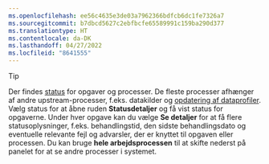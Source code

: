 ```yaml
---
ms.openlocfilehash: ee56c4635e3de03a7962366bdfcb6dc1fe7326a7
ms.sourcegitcommit: b7dbcd5627c2ebfbcfe65589991c159ba290d377
ms.translationtype: HT
ms.contentlocale: da-DK
ms.lasthandoff: 04/27/2022
ms.locfileid: "8641555"
---
```

> [!TIP] 
> Der findes [status](../system.md#status-definitions) for opgaver og processer. De fleste processer afhænger af andre upstream-processer, f.eks. datakilder og [opdatering af dataprofiler](../system.md#refresh-processes). Vælg status for at åbne ruden **Statusdetaljer** og få vist status for opgaverne. Under hver opgave kan du vælge **Se detaljer** for at få flere statusoplysninger, f.eks. behandlingstid, den sidste behandlingsdato og eventuelle relevante fejl og advarsler, der er knyttet til opgaven eller processen. Du kan bruge **hele arbejdsprocessen** til at skifte nederst på panelet for at se andre processer i systemet.